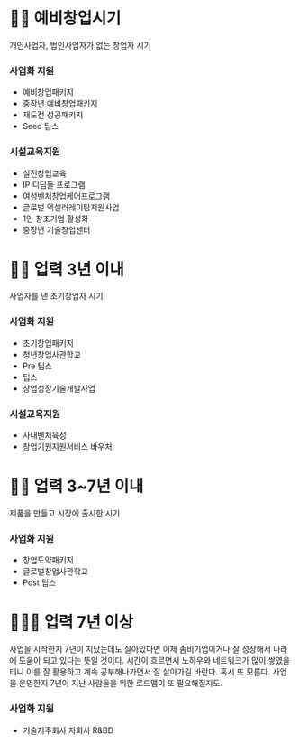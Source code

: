 # 🤰🏻 예비창업시기
개인사업자, 법인사업자가 없는 창업자 시기

### 사업화 지원
- 예비창업패키지
- 중장년 예비창업패키지
- 재도전 성공패키지
- Seed 팁스

### 시설교육지원
- 실전창업교육
- IP 디딤돌 프로그램
- 여성벤처창업케어프로그램
- 글로벌 엑셀러레이팅지원사업
- 1인 창조기업 활성화
- 중장년 기술창업센터

#  👶🏻 업력 3년 이내
사업자를 낸 초기창업자 시기

### 사업화 지원
- 초기창업패키지
- 청년창업사관학교
- Pre 팁스
- 팁스
- 창업성장기술개발사업

### 시설교육지원
- 사내벤처육성
- 창업기원지원서비스 바우처

# 🧒🏻 업력 3~7년 이내
제품을 만들고 시장에 출시한 시기

### 사업화 지원
- 창업도약패키지
- 글로벌창업사관학교
- Post 팁스

# 🧑🏻‍🚀 업력 7년 이상
사업을 시작한지 7년이 지났는데도 살아있다면 이제 좀비기업이거나 잘 성장해서 나라에 도움이 되고 있다는 뜻일 것이다.
시간이 흐르면서 노하우와 네트워크가 많이 쌓였을테니 이를 잘 활용하고 계속 공부해나가면서 잘 살아가길 바란다.
혹시 또 모른다. 사업을 운영한지 7년이 지난 사람들을 위한 로드맵이 또 필요해질지도.

### 사업화 지원
- 기술지주회사 자회사 R&BD